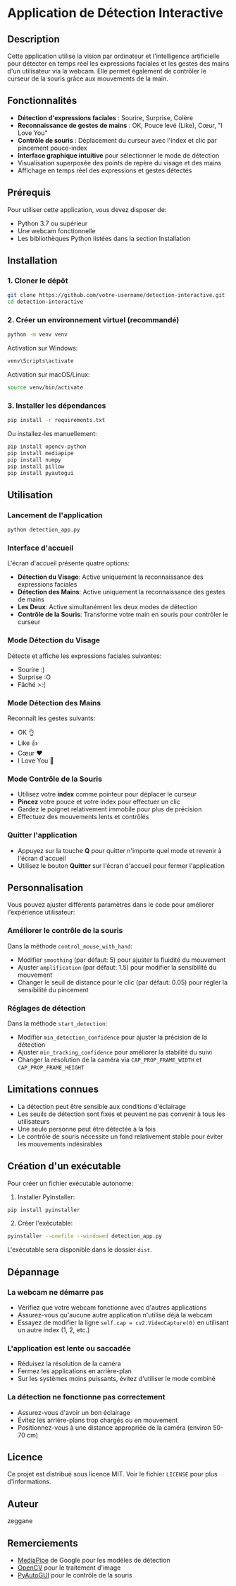 # Application de Détection Interactive

## Description
Cette application utilise la vision par ordinateur et l'intelligence artificielle pour détecter en temps réel les expressions faciales et les gestes des mains d'un utilisateur via la webcam. Elle permet également de contrôler le curseur de la souris grâce aux mouvements de la main.

## Fonctionnalités
- **Détection d'expressions faciales** : Sourire, Surprise, Colère
- **Reconnaissance de gestes de mains** : OK, Pouce levé (Like), Cœur, "I Love You"
- **Contrôle de souris** : Déplacement du curseur avec l'index et clic par pincement pouce-index
- **Interface graphique intuitive** pour sélectionner le mode de détection
- Visualisation superposée des points de repère du visage et des mains
- Affichage en temps réel des expressions et gestes détectés

## Prérequis
Pour utiliser cette application, vous devez disposer de:
- Python 3.7 ou supérieur
- Une webcam fonctionnelle
- Les bibliothèques Python listées dans la section Installation

## Installation

### 1. Cloner le dépôt
```bash
git clone https://github.com/votre-username/detection-interactive.git
cd detection-interactive
```

### 2. Créer un environnement virtuel (recommandé)
```bash
python -m venv venv
```

Activation sur Windows:
```bash
venv\Scripts\activate
```

Activation sur macOS/Linux:
```bash
source venv/bin/activate
```

### 3. Installer les dépendances
```bash
pip install -r requirements.txt
```

Ou installez-les manuellement:
```bash
pip install opencv-python
pip install mediapipe
pip install numpy
pip install pillow
pip install pyautogui
```

## Utilisation

### Lancement de l'application
```bash
python detection_app.py
```

### Interface d'accueil
L'écran d'accueil présente quatre options:
- **Détection du Visage**: Active uniquement la reconnaissance des expressions faciales
- **Détection des Mains**: Active uniquement la reconnaissance des gestes de mains
- **Les Deux**: Active simultanément les deux modes de détection
- **Contrôle de la Souris**: Transforme votre main en souris pour contrôler le curseur

### Mode Détection du Visage
Détecte et affiche les expressions faciales suivantes:
- Sourire :)
- Surprise :O
- Fâché >:(

### Mode Détection des Mains
Reconnaît les gestes suivants:
- OK 👌
- Like 👍
- Cœur ❤️
- I Love You 🤟

### Mode Contrôle de la Souris
- Utilisez votre **index** comme pointeur pour déplacer le curseur
- **Pincez** votre pouce et votre index pour effectuer un clic
- Gardez le poignet relativement immobile pour plus de précision
- Effectuez des mouvements lents et contrôlés

### Quitter l'application
- Appuyez sur la touche **Q** pour quitter n'importe quel mode et revenir à l'écran d'accueil
- Utilisez le bouton **Quitter** sur l'écran d'accueil pour fermer l'application

## Personnalisation

Vous pouvez ajuster différents paramètres dans le code pour améliorer l'expérience utilisateur:

### Améliorer le contrôle de la souris
Dans la méthode `control_mouse_with_hand`:
- Modifier `smoothing` (par défaut: 5) pour ajuster la fluidité du mouvement
- Ajuster `amplification` (par défaut: 1.5) pour modifier la sensibilité du mouvement
- Changer le seuil de distance pour le clic (par défaut: 0.05) pour régler la sensibilité du pincement

### Réglages de détection
Dans la méthode `start_detection`:
- Modifier `min_detection_confidence` pour ajuster la précision de la détection
- Ajuster `min_tracking_confidence` pour améliorer la stabilité du suivi
- Changer la résolution de la caméra via `CAP_PROP_FRAME_WIDTH` et `CAP_PROP_FRAME_HEIGHT`

## Limitations connues
- La détection peut être sensible aux conditions d'éclairage
- Les seuils de détection sont fixes et peuvent ne pas convenir à tous les utilisateurs
- Une seule personne peut être détectée à la fois
- Le contrôle de souris nécessite un fond relativement stable pour éviter les mouvements indésirables

## Création d'un exécutable
Pour créer un fichier exécutable autonome:

1. Installer PyInstaller:
```bash
pip install pyinstaller
```

2. Créer l'exécutable:
```bash
pyinstaller --onefile --windowed detection_app.py
```

L'exécutable sera disponible dans le dossier `dist`.

## Dépannage

### La webcam ne démarre pas
- Vérifiez que votre webcam fonctionne avec d'autres applications
- Assurez-vous qu'aucune autre application n'utilise déjà la webcam
- Essayez de modifier la ligne `self.cap = cv2.VideoCapture(0)` en utilisant un autre index (1, 2, etc.)

### L'application est lente ou saccadée
- Réduisez la résolution de la caméra
- Fermez les applications en arrière-plan
- Sur les systèmes moins puissants, évitez d'utiliser le mode combiné

### La détection ne fonctionne pas correctement
- Assurez-vous d'avoir un bon éclairage
- Évitez les arrière-plans trop chargés ou en mouvement
- Positionnez-vous à une distance appropriée de la caméra (environ 50-70 cm)

## Licence
Ce projet est distribué sous licence MIT. Voir le fichier `LICENSE` pour plus d'informations.

## Auteur
zeggane
## Remerciements
- [MediaPipe](https://google.github.io/mediapipe/) de Google pour les modèles de détection
- [OpenCV](https://opencv.org/) pour le traitement d'image
- [PyAutoGUI](https://pyautogui.readthedocs.io/) pour le contrôle de la souris
